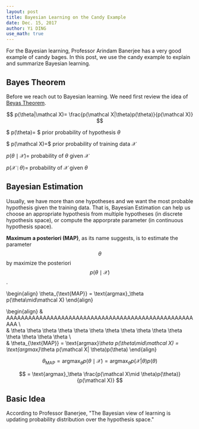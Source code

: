 ```yaml
--- 
layout: post
title: Bayesian Learning on the Candy Example
date: Dec. 15, 2017
author: Yi DING
use_math: true
---
```


[comment]: # (Use the candy example to explain Bayesian learning)

For the Bayesian learning, Professor Arindam Banerjee has a very good example of candy bages. In this post, we use the candy example to explain and summarize Bayesian learning.

## Bayes Theorem
Before we reach out to Bayesian learning. We need first review the idea of [Beyas Theorem](http://www.cs.cmu.edu/afs/cs/project/theo-20/www/mlbook/ch6.pdf).

$$ p(\theta|\mathcal X)= \frac{p(\mathcal X|\theta)p(\theta)}{p(\mathcal X)} $$

$ p(\theta)= $ prior probability of hypothesis $\theta$

$ p(\mathcal X)=$ prior probability of training data $\mathcal X$

$p(\theta\mid\mathcal X)=$ probability of $\theta$ given $\mathcal X$

$p(\mathcal X\mid\theta)=$ probability of $\mathcal X$ given $\theta$

## Bayesian Estimation
Usually, we have more than one hypotheses and we want the most probable hypothesis given the training data. That is, Bayesian Estimation can help us choose an appropriate hypothesis from multiple hypotheses (in discrete hypothesis space), or compute the apporprate parameter (in continuous hypothesis space).

**Maximum a posteriori (MAP)**, as its name suggests, is to estimate the parameter $$\theta$$ by maximize the posteriori $$p(\theta\mid\mathcal X)$$.

\begin{align}
\theta_{\text{MAP}} = \text{argmax}_\theta p(\theta\mid\mathcal X)
\end{align}

\begin{align}
& AAAAAAAAAAAAAAAAAAAAAAAAAAAAAAAAAAAAAAAAAAAAAAAAAAAAAA \\\
& \theta \theta \theta \theta \theta \theta \theta \theta \theta \theta \theta \theta \theta \theta \theta  \\\
& \theta_{\text{MAP}} = \text{argmax}_\theta p(\theta\mid\mathcal X) = \text{argmax}_\theta p(\mathcal X| \theta)p(\theta)
\end{align}


$$ \theta_{\text{MAP}} = \text{argmax}_\theta p(\theta\mid\mathcal X) = \text{argmax}_\theta p(\mathcal X| \theta)p(\theta) $$

$$ = \text{argmax}_\theta \frac{p(\mathcal X\mid \theta)p(\theta)}{p(\mathcal X)} $$


## Basic Idea
According to Professor Banerjee, "The Bayesian view of learning is updating probability distribution over the hypothesis space."